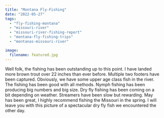 ```yaml
---
title: "Montana Fly-Fishing"
date: "2022-05-27"
tags:
  - "fly-fishing-montana"
  - "missouri-river"
  - "missouri-river-fishing-report"
  - "montana-fly-fishing-trips"
  - "montanas-missouri-river"

image:
  filename: featured.jpg
---
```


Well folk, the fishing has been outstanding up to this point. I have landed more brown trout over 22 inches than ever before. Multiple two footers have been captured. Obviously, we have some upper age class fish in the river. The fishing has been good with all methods. Nymph fishing has been producing big numbers and big size. Dry fly fishing has been coming on a bit depending on weather. Streamers have been slow but rewarding. May has been great, I highly recommend fishing the Missouri in the spring. I will leave you with this picture of a spectacular dry fly fish we encountered the other day.
